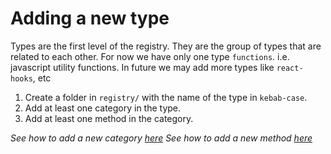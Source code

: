 # Adding a new type

Types are the first level of the registry. They are the group of types that are related to each other.
For now we have only one type `functions`. i.e. javascript utility functions.
In future we may add more types like `react-hooks`, etc

1. Create a folder in `registry/` with the name of the type in `kebab-case`.
2. Add at least one category in the type.
3. Add at least one method in the category.

_See how to add a new category [here](ADDING_A_NEW_CATEGORY.md)_
_See how to add a new method [here](ADDING_A_NEW_METHOD.md)_
